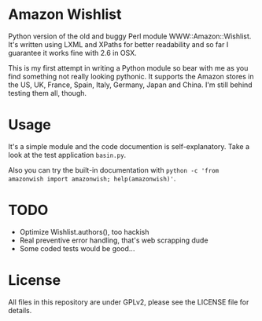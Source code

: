 Amazon Wishlist
===============

Python version of the old and buggy Perl module WWW::Amazon::Wishlist. It's written using LXML and XPaths for better readability and so far I guarantee it works fine with 2.6 in OSX.

This is my first attempt in writing a Python module so bear with me as you find something not really looking pythonic. It supports the Amazon stores in the US, UK, France, Spain, Italy, Germany, Japan and China. I'm still behind testing them all, though.

Usage
=====

It's a simple module and the code documention is self-explanatory. Take a look at the test application `basin.py`.

Also you can try the built-in documentation with `python -c 'from amazonwish import amazonwish; help(amazonwish)'`.

TODO
====

* Optimize Wishlist.authors(), too hackish
* Real preventive error handling, that's web scrapping dude
* Some coded tests would be good...

License
=======

All files in this repository are under GPLv2, please see the LICENSE file for details.
